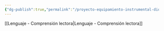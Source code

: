 ```yaml
---
{"dg-publish":true,"permalink":"/proyecto-equipamiento-instrumental-dioses/lenguaje/"}
---
```


[[Lenguaje - Comprensión lectora\|Lenguaje - Comprensión lectora]]
